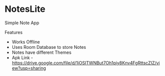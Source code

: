 # NotesLite

Simple Note App

Features
- Works Offline
- Uses Room Database to store Notes
- Notes have different Themes
- Apk Link - https://drive.google.com/file/d/1iOSITWNBut7Oh1piy8Knv4FgRttscZIZ/view?usp=sharing 

